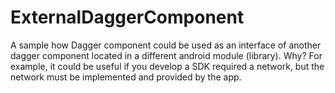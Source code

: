 # ExternalDaggerComponent
A sample how Dagger component could be used as an interface of another dagger component located in a different android module (library). Why? For example, it could be useful if you develop a SDK required a network, but the network must be implemented and provided by the app.
